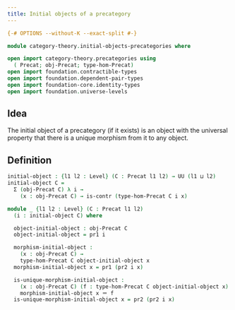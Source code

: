 ```yaml
---
title: Initial objects of a precategory
---
```


```agda
{-# OPTIONS --without-K --exact-split #-}

module category-theory.initial-objects-precategories where

open import category-theory.precategories using
  ( Precat; obj-Precat; type-hom-Precat)
open import foundation.contractible-types
open import foundation.dependent-pair-types
open import foundation-core.identity-types
open import foundation.universe-levels
```

## Idea

The initial object of a precategory (if it exists) is an object with the universal property that there is a unique morphism from it to any object.

## Definition

```agda
initial-object : {l1 l2 : Level} (C : Precat l1 l2) → UU (l1 ⊔ l2)
initial-object C =
  Σ (obj-Precat C) λ i →
    (x : obj-Precat C) → is-contr (type-hom-Precat C i x)

module _ {l1 l2 : Level} (C : Precat l1 l2)
  (i : initial-object C) where

  object-initial-object : obj-Precat C
  object-initial-object = pr1 i

  morphism-initial-object :
    (x : obj-Precat C) →
    type-hom-Precat C object-initial-object x
  morphism-initial-object x = pr1 (pr2 i x)

  is-unique-morphism-initial-object :
    (x : obj-Precat C) (f : type-hom-Precat C object-initial-object x) →
    morphism-initial-object x ＝ f
  is-unique-morphism-initial-object x = pr2 (pr2 i x)
```
